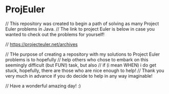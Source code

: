 # ProjEuler

// This repository was created to begin a path of solving as many Project Euler problems in Java. 
// The link to project Euler is below in case you wanted to check out the problems for yourself!


// https://projecteuler.net/archives 

// THe purpose of creating a repository with my solutions to Project Euler problems is to hopefully
// help others who chose to embark on this seemingly difficult (but FUN!) task, but also
// if (i mean WHEN) i do get stuck, hopefully, there are those who are nice enough to help!
// Thank you very much in advance if you do decide to help in any way imaginable! 

// Have a wonderful amazing day! :)
